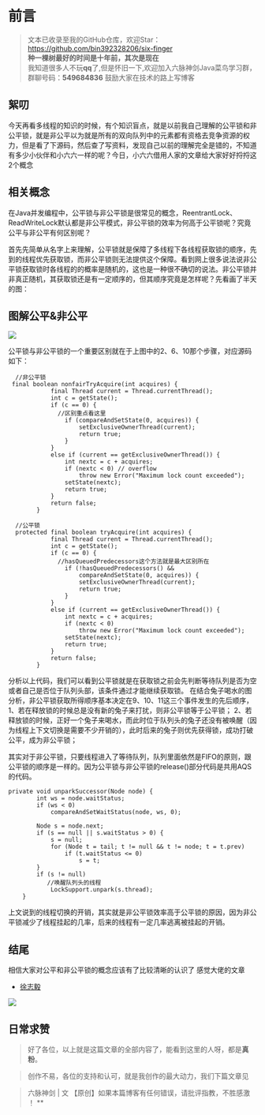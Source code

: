 # 前言
>文本已收录至我的GitHub仓库，欢迎Star：https://github.com/bin392328206/six-finger                             
> **种一棵树最好的时间是十年前，其次是现在**   
>我知道很多人不玩**qq**了,但是怀旧一下,欢迎加入六脉神剑Java菜鸟学习群，群聊号码：**549684836** 鼓励大家在技术的路上写博客
## 絮叨 
今天再看多线程的知识的时候，有个知识盲点，就是以前我自己理解的公平锁和非公平锁，就是非公平以为就是所有的双向队列中的元素都有资格去竞争资源的权力，但是看了下源码，然后查了写资料，发现自己以前的理解完全是错的，不知道有多少小伙伴和小六六一样的呢？今日，小六六借用人家的文章给大家好好捋捋这2个概念
## 相关概念
在Java并发编程中，公平锁与非公平锁是很常见的概念，ReentrantLock、ReadWriteLock默认都是非公平模式，非公平锁的效率为何高于公平锁呢？究竟公平与非公平有何区别呢？

首先先简单从名字上来理解，公平锁就是保障了多线程下各线程获取锁的顺序，先到的线程优先获取锁，而非公平锁则无法提供这个保障。看到网上很多说法说非公平锁获取锁时各线程的的概率是随机的，这也是一种很不确切的说法。非公平锁并非真正随机，其获取锁还是有一定顺序的，但其顺序究竟是怎样呢？先看画了半天的图：

## 图解公平&非公平
![](https://user-gold-cdn.xitu.io/2020/5/18/1722588a7ce6e2ed?w=1024&h=3541&f=webp&s=219658)

公平锁与非公平锁的一个重要区别就在于上图中的2、6、10那个步骤，对应源码如下：

```
  //非公平锁
 final boolean nonfairTryAcquire(int acquires) {
            final Thread current = Thread.currentThread();
            int c = getState();
            if (c == 0) {
              //区别重点看这里
                if (compareAndSetState(0, acquires)) {
                    setExclusiveOwnerThread(current);
                    return true;
                }
            }
            else if (current == getExclusiveOwnerThread()) {
                int nextc = c + acquires;
                if (nextc < 0) // overflow
                    throw new Error("Maximum lock count exceeded");
                setState(nextc);
                return true;
            }
            return false;
        }

  //公平锁
  protected final boolean tryAcquire(int acquires) {
            final Thread current = Thread.currentThread();
            int c = getState();
            if (c == 0) {
              //hasQueuedPredecessors这个方法就是最大区别所在
                if (!hasQueuedPredecessors() &&
                    compareAndSetState(0, acquires)) {
                    setExclusiveOwnerThread(current);
                    return true;
                }
            }
            else if (current == getExclusiveOwnerThread()) {
                int nextc = c + acquires;
                if (nextc < 0)
                    throw new Error("Maximum lock count exceeded");
                setState(nextc);
                return true;
            }
            return false;
        }
```
分析以上代码，我们可以看到公平锁就是在获取锁之前会先判断等待队列是否为空或者自己是否位于队列头部，该条件通过才能继续获取锁。
在结合兔子喝水的图分析，非公平锁获取所得顺序基本决定在9、10、11这三个事件发生的先后顺序，
1、若在释放锁的时候总是没有新的兔子来打扰，则非公平锁等于公平锁；
2、若释放锁的时候，正好一个兔子来喝水，而此时位于队列头的兔子还没有被唤醒（因为线程上下文切换是需要不少开销的），此时后来的兔子则优先获得锁，成功打破公平，成为非公平锁；

其实对于非公平锁，只要线程进入了等待队列，队列里面依然是FIFO的原则，跟公平锁的顺序是一样的。因为公平锁与非公平锁的release()部分代码是共用AQS的代码。


```
private void unparkSuccessor(Node node) {
        int ws = node.waitStatus;
        if (ws < 0)
            compareAndSetWaitStatus(node, ws, 0);

        Node s = node.next;
        if (s == null || s.waitStatus > 0) {
            s = null;
            for (Node t = tail; t != null && t != node; t = t.prev)
                if (t.waitStatus <= 0)
                    s = t;
        }
        if (s != null)
           //唤醒队列头的线程
            LockSupport.unpark(s.thread);
    }
```
上文说到的线程切换的开销，其实就是非公平锁效率高于公平锁的原因，因为非公平锁减少了线程挂起的几率，后来的线程有一定几率逃离被挂起的开销。


## 结尾
相信大家对公平和非公平锁的概念应该有了比较清晰的认识了
感觉大佬的文章 
- [徐志毅](https://www.jianshu.com/p/f584799f1c77)

![](https://user-gold-cdn.xitu.io/2020/4/7/1715405b9c95d021?w=900&h=500&f=png&s=109836)

## 日常求赞
> 好了各位，以上就是这篇文章的全部内容了，能看到这里的人呀，都是**真粉**。

> 创作不易，各位的支持和认可，就是我创作的最大动力，我们下篇文章见

>六脉神剑 | 文 【原创】如果本篇博客有任何错误，请批评指教，不胜感激 ！
**